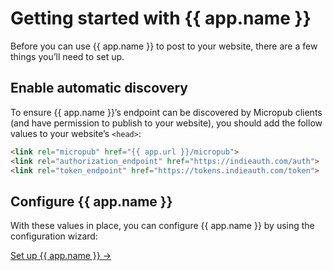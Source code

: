 # Getting started with {{ app.name }}

Before you can use {{ app.name }} to post to your website, there are a few things you’ll need to set up.

## Enable automatic discovery
To ensure {{ app.name }}’s endpoint can be discovered by Micropub clients (and have permission to publish to your website), you should add the follow values to your website’s `<head>`:

```html
<link rel="micropub" href="{{ app.url }}/micropub">
<link rel="authorization_endpoint" href="https://indieauth.com/auth">
<link rel="token_endpoint" href="https://tokens.indieauth.com/token">
```

## Configure {{ app.name }}
With these values in place, you can configure {{ app.name }} by using the configuration wizard:

[Set up {{ app.name }} →](/settings)
